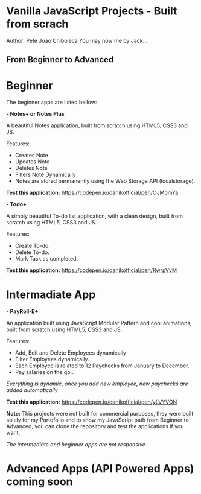 # Vanilla JavaScript Projects - Built from scrach

Author: Pete João Chiboleca
You may now me by Jack...

## From Beginner to Advanced

# Beginner

The beginner apps are listed bellow:

**- Notes+ or Notes Plus**

A beautiful Notes application, built from scratch using HTML5, CSS3 and JS.

Features:

- Creates Note
- Updates Note
- Deletes Note
- Filters Note Dynamically
- Notes are stored permanently using the Web Storage API (localstorage).

**Test this application:** https://codepen.io/danikofficial/pen/OJMpmYa

**- Todo+**

A simply beautiful To-do list application, with a clean design, built from scratch using HTML5, CSS3 and JS.

Features:

- Create To-do.
- Delete To-do.
- Mark Task as completed.

**Test this application:** https://codepen.io/danikofficial/pen/RwrpVvM

# Intermadiate App

**- PayRoll-E+**

An application built using JavaScript Modular Pattern and cool animations, built from scratch using HTML5, CSS3 and JS.

Features:

- Add, Edit and Delete Employees dynamically
- Filter Employees dynamically.
- Each Employee is related to 12 Paychecks from January to December.
- Pay salaries on the go...

_Everything is dynamic, once you add new employee, new paychecks are added automatically_

**Test this application:** https://codepen.io/danikofficial/pen/yLVYVON

**Note:** This projects were not built for commercial purposes, they were built solely for my Portofolio and to show my JavaScript path from Beginner to Advanced, you can clone the repository and test the applications if you want.

_The intermediate and beginner apps are not responsive_

# Advanced Apps (API Powered Apps) coming soon
